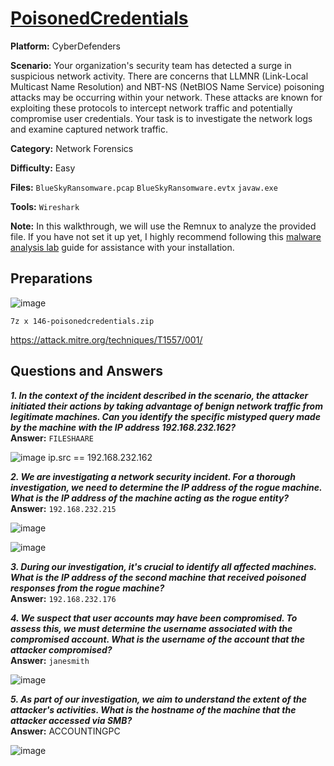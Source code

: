 # <a href="https://cyberdefenders.org/blueteam-ctf-challenges/poisonedcredentials/">PoisonedCredentials</a>

**Platform:** CyberDefenders

**Scenario:** Your organization's security team has detected a surge in suspicious network activity. There are concerns that LLMNR (Link-Local Multicast Name Resolution) and NBT-NS (NetBIOS Name Service) poisoning attacks may be occurring within your network. These attacks are known for exploiting these protocols to intercept network traffic and potentially compromise user credentials. Your task is to investigate the network logs and examine captured network traffic.

**Category:** Network Forensics

**Difficulty:** Easy

**Files:** `BlueSkyRansomware.pcap` `BlueSkyRansomware.evtx` `javaw.exe`

**Tools:** `Wireshark`

**Note:** In this walkthrough, we will use the Remnux to analyze the provided file. If you have not set it up yet, I highly recommend following this [malware analysis lab](https://github.com/mmhgwyjs/malware-analysis-lab/blob/main/README.md) guide for assistance with your installation.

## **Preparations**

![image](https://github.com/user-attachments/assets/5dfa04b5-38e3-4875-9ac1-337f7dcc97ab)

```
7z x 146-poisonedcredentials.zip 
```

https://attack.mitre.org/techniques/T1557/001/

## **Questions and Answers**

***1. In the context of the incident described in the scenario, the attacker initiated their actions by taking advantage of benign network traffic from legitimate machines. Can you identify the specific mistyped query made by the machine with the IP address 192.168.232.162?***  
**Answer:** `FILESHAARE`

![image](https://github.com/user-attachments/assets/59bf2a9a-ba0c-40f3-9146-cabb7d31290a)
ip.src == 192.168.232.162

***2. We are investigating a network security incident. For a thorough investigation, we need to determine the IP address of the rogue machine. What is the IP address of the machine acting as the rogue entity?***  
**Answer:** `192.168.232.215`

![image](https://github.com/user-attachments/assets/be6dbf1b-1ed5-4e66-99db-aac7c3f7428f)

![image](https://github.com/user-attachments/assets/03549929-1a27-4adb-b8f3-2db1e297a88f)

***3. During our investigation, it's crucial to identify all affected machines. What is the IP address of the second machine that received poisoned responses from the rogue machine?***  
**Answer:** `192.168.232.176`

***4. We suspect that user accounts may have been compromised. To assess this, we must determine the username associated with the compromised account. What is the username of the account that the attacker compromised?***  
**Answer:** `janesmith`

![image](https://github.com/user-attachments/assets/2659c439-fd8a-4116-ba3d-e1ad9b862cec)

***5. As part of our investigation, we aim to understand the extent of the attacker's activities. What is the hostname of the machine that the attacker accessed via SMB?***  
**Answer:** ACCOUNTINGPC

![image](https://github.com/user-attachments/assets/40eaf268-97f1-4e0d-89a8-74b8935223bd)

